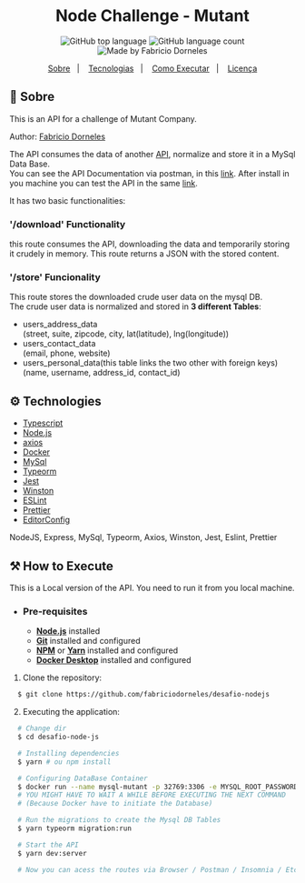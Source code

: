 <h1 align="center">
    <bold>Node Challenge - Mutant</bold>
</h1>

<p align="center">
  <img alt="GitHub top language" src="https://img.shields.io/github/languages/top/fabriciodorneles/desafio-nodejs?style=flat-square">
  <img alt="GitHub language count" src="https://img.shields.io/github/languages/count/fabriciodorneles/desafio-nodejs?style=flat-square">
  <img alt="Made by Fabricio Dorneles" src="https://img.shields.io/badge/made%20by-Fabricio Dorneles-%237519C1?style=flat-square"><br/>

</p>
<p align="center">
  <a href="#-sobre">Sobre</a>&nbsp;&nbsp;&nbsp;|&nbsp;&nbsp;&nbsp;
  <a href="#-technologies">Tecnologias</a>&nbsp;&nbsp;&nbsp;|&nbsp;&nbsp;&nbsp;
  <a href="#-how-to-execute">Como Executar</a>&nbsp;&nbsp;&nbsp;|&nbsp;&nbsp;&nbsp;
  <a href="#memo-licença">Licença</a>
</p>


## 📌 Sobre

This is an API for a challenge of Mutant Company.  

Author: [Fabricio Dorneles](https://github.com/fabriciodorneles)   

The API consumes the data of another [API](https://jsonplaceholder.typicode.com/users), normalize and store it in a MySql Data Base.  
You can see the API Documentation via postman, in this [link](https://explore.postman.com/api/8408/desafio-nodejs---mutant). After install in you machine you can test the API in the same [link](https://explore.postman.com/api/8408/desafio-nodejs---mutant).



It has two basic functionalities:  
### **'/download' Functionality**
this route consumes the API, downloading the data and temporarily storing it crudely in memory. This route returns a JSON with the stored content.
### **'/store' Funcionality**
This route stores the downloaded crude user data on the mysql DB.  
The crude user data is normalized and stored in **3 different Tables**:  
- users_address_data  
(street, suite, zipcode, city, lat(latitude), lng(longitude))
- users_contact_data  
(email, phone, website) 
- users_personal_data(this table links the two other with foreign keys)  
(name, username, address_id, contact_id)

## ⚙ Technologies
-  [Typescript](https://www.typescriptlang.org/)
-  [Node.js](https://nodejs.org/en/)
-  [axios](https://github.com/axios/axios)
-  [Docker](https://www.docker.com/)
-  [MySql](https://www.mysql.com/)
-  [Typeorm](https://typeorm.io/#/)
-  [Jest](https://jestjs.io/)
-  [Winston](https://www.npmjs.com/package/winston)
-  [ESLint](https://eslint.org/)
-  [Prettier](https://prettier.io/)
-  [EditorConfig](https://editorconfig.org/)


NodeJS, Express, MySql, Typeorm, Axios, Winston, Jest, Eslint, Prettier

## ⚒ How to Execute
This is a Local version of the API. You need to run it from you local machine.
- ### **Pre-requisites**
  - **[Node.js](https://nodejs.org/en/)** installed
  - **[Git](https://git-scm.com/)** installed and configured
  - **[NPM](https://www.npmjs.com/)** or **[Yarn](https://yarnpkg.com/)** installed and configured
  - **[Docker Desktop](https://www.docker.com/products/docker-desktop)** installed and configured

1. Clone the repository:

```sh
  $ git clone https://github.com/fabriciodorneles/desafio-nodejs
```

2. Executing the application:

```sh
  # Change dir
  $ cd desafio-node-js

  # Installing dependencies
  $ yarn # ou npm install

  # Configuring DataBase Container
  $ docker run --name mysql-mutant -p 32769:3306 -e MYSQL_ROOT_PASSWORD=mutant -e MYSQL_DATABASE=mutantDB -d mysql:5.7.31
  # YOU MIGHT HAVE TO WAIT A WHILE BEFORE EXECUTING THE NEXT COMMAND
  # (Because Docker have to initiate the Database)

  # Run the migrations to create the Mysql DB Tables
  $ yarn typeorm migration:run

  # Start the API
  $ yarn dev:server

  # Now you can acess the routes via Browser / Postman / Insomnia / Etc.
```
